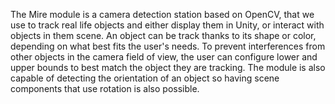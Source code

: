 The Mire module is a camera detection station based on OpenCV, that we use to track real life objects and either display them in Unity, or interact with objects in them scene. An object can be track thanks to its shape or color, depending on what best fits the user's needs. To prevent interferences from other objects in the camera field of view, the user can configure lower and upper bounds to best match the object they are tracking. The module is also capable of detecting the orientation of an object so having scene components that use rotation is also possible.